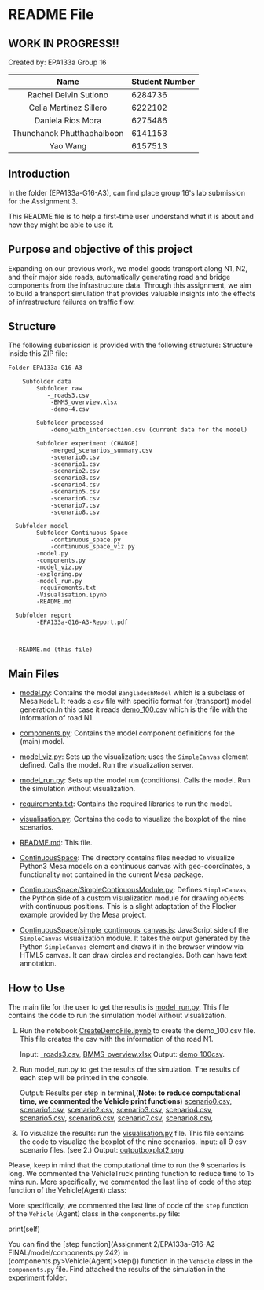 # README File
 ## WORK IN PROGRESS!! 
Created by: EPA133a Group 16

|    Name     | Student Number |
| :---------: | :------------- |
| Rachel Delvin Sutiono | 6284736        |
|  Celia Martínez Sillero  | 6222102         |
| Daniela Ríos Mora | 6275486       |
| Thunchanok Phutthaphaiboon| 6141153        |
| Yao Wang | 6157513         |



## Introduction

In the folder (EPA133a-G16-A3),  can find place group 16's lab submission for the Assignment 3.

This README file is to help a first-time user understand what it is about and how they might be able to use it.
 

## Purpose and objective of this project

Expanding on our previous work, we model goods transport along N1, N2, and their major side roads, automatically generating road and bridge components from the infrastructure data. Through this assignment, we aim to build a transport simulation that provides valuable insights into the effects of infrastructure failures on traffic flow.

## Structure

The following submission is provided with the following structure:
Structure inside this ZIP file: 

    Folder EPA133a-G16-A3

        Subfolder data
            Subfolder raw
               -_roads3.csv
                -BMMS_overview.xlsx
                -demo-4.csv

            Subfolder processed
                -demo_with_intersection.csv (current data for the model)

            Subfolder experiment (CHANGE)
                -merged_scenarios_summary.csv
                -scenario0.csv
                -scenario1.csv
                -scenario2.csv
                -scenario3.csv
                -scenario4.csv
                -scenario5.csv
                -scenario6.csv
                -scenario7.csv
                -scenario8.csv

      Subfolder model
            Subfolder Continuous Space
                -continuous_space.py
                -continuous_space_viz.py
            -model.py
            -components.py
            -model_viz.py
            -exploring.py
            -model_run.py
            -requirements.txt
            -Visualisation.ipynb
            -README.md

      Subfolder report
            -EPA133a-G16-A3-Report.pdf



      -README.md (this file)


## Main Files

- [model.py](model.py): Contains the model `BangladeshModel` which is a subclass of Mesa `Model`.  It reads a `csv` file with specific format for (transport) model generation.In this case it reads [demo_100.csv](demo_100.csv) which is the file with the information of road N1.

- [components.py](components.py): Contains the model component definitions for the (main) model. 

- [model_viz.py](model_viz.py): Sets up the visualization; uses the `SimpleCanvas` element defined. Calls the model. Run the visualization server.

- [model_run.py](model_run.py): Sets up the model run (conditions). Calls the model. Run the simulation without visualization.

- [requirements.txt](requirements.txt): Contains the required libraries to run the model.

- [visualisation.py](visualisation.py): Contains the code to visualize the boxplot of the nine scenarios.

- [README.md](README.md): This file.

- [ContinuousSpace](ContinuousSpace): The directory contains files needed to visualize Python3 Mesa models on a continuous canvas with geo-coordinates, a functionality not contained in the current Mesa package.

- [ContinuousSpace/SimpleContinuousModule.py](ContinuousSpace/SimpleContinuousModule.py): Defines `SimpleCanvas`, the Python side of a custom visualization module for drawing objects with continuous positions. This is a slight adaptation of the Flocker example provided by the Mesa project.

- [ContinuousSpace/simple_continuous_canvas.js](ContinuousSpace/simple_continuous_canvas.js): JavaScript side of the `SimpleCanvas` visualization module. It takes the output generated by the Python `SimpleCanvas` element and draws it in the browser window via HTML5 canvas. It can draw circles and rectangles. Both can have text annotation. 




## How to Use

The main file for the user to get the results is [model_run.py](model/model_run.py). This file contains the code to run the simulation model without visualization. 

1. Run the notebook [CreateDemoFile.ipynb](notebook/CreateDemoFile.ipynb) to create the demo_100.csv file. This file creates the csv with the information of the road N1.
 
    Input: [_roads3.csv](data/raw/_roads3.csv), [BMMS_overview.xlsx](data/raw/BMMS_overview.xlsx)
    Output:
           [demo_100csv](data/processed/demo_100.csv).

2. Run model_run.py to get the results of the simulation. The results of each step will be printed in the console. 
 
    Output:
                Results per step in terminal,(__Note: to reduce computational time, we commented the Vehicle print functions__)
                [scenario0.csv](data/processed/scenario0.csv),
                [scenario1.csv](data/processed/scenario1.csv),
                [scenario2.csv](data/processed/scenario2.csv),
                [scenario3.csv](data/processed/scenario3.csv),
                [scenario4.csv](data/processed/scenario4.csv),
                [scenario5.csv](data/processed/scenario5.csv),
                [scenario6.csv](data/processed/scenario6.csv),
                [scenario7.csv](data/processed/scenario7.csv),
                [scenario8.csv](data/processed/scenario8.csv),

3. To visualize the results: run the [visualisation.py](model/visualisation.py) file. This file contains the code to visualize the boxplot of the nine scenarios.
    Input: all 9 csv scenario files. (see 2.)
    Output: [outputboxplot2.png](img/outputboxplot2.png)

Please, keep in mind that the computational time to run the 9 scenarios is long.
We commented the VehicleTruck printing function to reduce time to 15 mins run.
More specifically, we commented the last line of code of the step function of the Vehicle(Agent) class:


More specifically, we commented the last line of code of the `step` function of the `Vehicle` (Agent) class in the `components.py` file:

print(self)


You can find the [step function](Assignment 2/EPA133a-G16-A2 FINAL/model/components.py:242)  in (components.py>Vehicle(Agent)>step()) function in the `Vehicle` class in the `components.py` file.
Find attached the results of the simulation in the [experiment](experiment) folder. 
